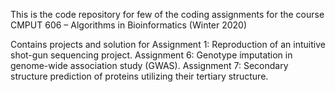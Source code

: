 This is the code repository for few of the coding assignments for the course CMPUT 606 – Algorithms in Bioinformatics (Winter 2020)

Contains projects and solution for 
Assignment 1: Reproduction of an intuitive shot-gun sequencing project.
Assignment 6: Genotype imputation in genome-wide association study (GWAS).
Assignment 7: Secondary structure prediction of proteins utilizing their tertiary structure.

